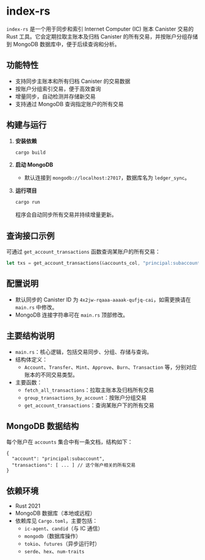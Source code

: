 # index-rs
`index-rs` 是一个用于同步和索引 Internet Computer (IC) 账本 Canister 交易的 Rust 工具。它会定期拉取主账本及归档 Canister 的所有交易，并按账户分组存储到 MongoDB 数据库中，便于后续查询和分析。

## 功能特性

- 支持同步主账本和所有归档 Canister 的交易数据
- 按账户分组索引交易，便于高效查询
- 增量同步，自动检测并存储新交易
- 支持通过 MongoDB 查询指定账户的所有交易

## 构建与运行

1. **安装依赖**
   ```bash
   cargo build
   ```

2. **启动 MongoDB**
   - 默认连接到 `mongodb://localhost:27017`，数据库名为 `ledger_sync`。

3. **运行项目**
   ```bash
   cargo run
   ```

   程序会自动同步所有交易并持续增量更新。

## 查询接口示例

可通过 `get_account_transactions` 函数查询某账户的所有交易：

```rust
let txs = get_account_transactions(&accounts_col, "principal:subaccount").await?;
```

## 配置说明

- 默认同步的 Canister ID 为 `4x2jw-rqaaa-aaaak-qufjq-cai`，如需更换请在 `main.rs` 中修改。
- MongoDB 连接字符串可在 `main.rs` 顶部修改。

## 主要结构说明

- `main.rs`：核心逻辑，包括交易同步、分组、存储与查询。
- 结构体定义：
  - `Account`、`Transfer`、`Mint`、`Approve`、`Burn`、`Transaction` 等，分别对应账本的不同交易类型。
- 主要函数：
  - `fetch_all_transactions`：拉取主账本及归档所有交易
  - `group_transactions_by_account`：按账户分组交易
  - `get_account_transactions`：查询某账户下的所有交易

## MongoDB 数据结构

每个账户在 `accounts` 集合中有一条文档，结构如下：

```
{
  "account": "principal:subaccount",
  "transactions": [ ... ] // 这个账户相关的所有交易
}
```

## 依赖环境

- Rust 2021
- MongoDB 数据库（本地或远程）
- 依赖库见 `Cargo.toml`，主要包括：
  - `ic-agent`、`candid`（与 IC 通信）
  - `mongodb`（数据库操作）
  - `tokio`、`futures`（异步运行时）
  - `serde`、`hex`、`num-traits` 